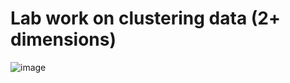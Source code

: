 # Lab work on clustering data (2+ dimensions)
![image](https://github.com/user-attachments/assets/e742c899-c481-4a7a-9d3d-2a2e2f79e747)
